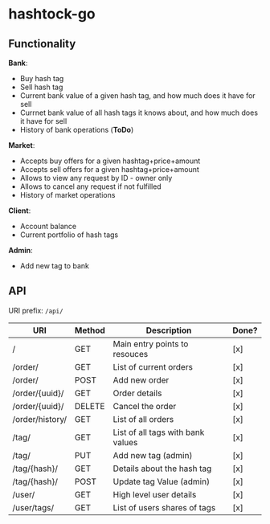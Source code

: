 # hashtock-go

## Functionality

**Bank**:
- Buy hash tag
- Sell hash tag
- Current bank value of a given hash tag, and how much does it have for sell
- Currnet bank value of all hash tags it knows about, and how much does it have for sell
- History of bank operations (**ToDo**)

**Market**:
- Accepts buy offers for a given hashtag+price+amount
- Accepts sell offers for a given hashtag+price+amount
- Allows to view any request by ID - owner only
- Allows to cancel any request if not fulfilled
- History of market operations

**Client**:
- Account balance
- Current portfolio of hash tags

**Admin**:
- Add new tag to bank

## API

URI prefix: `/api/`

| URI             | Method | Description                           | Done? |
|-----------------|--------|---------------------------------------|-------|
| /               | GET    | Main entry points to resouces         |  [x]  |
| /order/         | GET    | List of current orders                |  [x]  |
| /order/         | POST   | Add new order                         |  [x]  |
| /order/{uuid}/  | GET    | Order details                         |  [x]  |
| /order/{uuid}/  | DELETE | Cancel the order                      |  [x]  |
| /order/history/ | GET    | List of all orders                    |  [x]  |
| /tag/           | GET    | List of all tags with bank values     |  [x]  |
| /tag/           | PUT    | Add new tag (admin)                   |  [x]  |
| /tag/{hash}/    | GET    | Details about the hash tag            |  [x]  |
| /tag/{hash}/    | POST   | Update tag Value (admin)              |  [x]  |
| /user/          | GET    | High level user details               |  [x]  |
| /user/tags/     | GET    | List of users shares of tags          |  [x]  |
